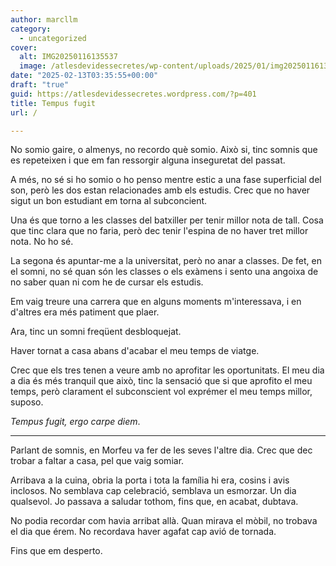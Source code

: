 ```yaml
---
author: marcllm
category:
  - uncategorized
cover:
  alt: IMG20250116135537
  image: /atlesdevidessecretes/wp-content/uploads/2025/01/img20250116135537.jpg
date: "2025-02-13T03:35:55+00:00"
draft: "true"
guid: https://atlesdevidessecretes.wordpress.com/?p=401
title: Tempus fugit
url: /

---
```

No somio gaire, o almenys, no recordo què somio. Això si, tinc somnis que es repeteixen i que em fan ressorgir alguna inseguretat del passat.

A més, no sé si ho somio o ho penso mentre estic a una fase superficial del son, però les dos estan relacionades amb els estudis. Crec que no haver sigut un bon estudiant em torna al subconcient.

Una és que torno a les classes del batxiller per tenir millor nota de tall. Cosa que tinc clara que no faria, però dec tenir l'espina de no haver tret millor nota. No ho sé.

La segona és apuntar-me a la universitat, però no anar a classes. De fet, en el somni, no sé quan són les classes o els exàmens i sento una angoixa de no saber quan ni com he de cursar els estudis.

Em vaig treure una carrera que en alguns moments m'interessava, i en d'altres era més patiment que plaer.

Ara, tinc un somni freqüent desbloquejat.

Haver tornat a casa abans d'acabar el meu temps de viatge.

Crec que els tres tenen a veure amb no aprofitar les oportunitats. El meu dia a dia és més tranquil que això, tinc la sensació que si que aprofito el meu temps, però clarament el subconscient vol exprémer el meu temps millor, suposo.

_Tempus fugit, ergo carpe diem_.

* * *

Parlant de somnis, en Morfeu va fer de les seves l'altre dia. Crec que dec trobar a faltar a casa, pel que vaig somiar.

Arribava a la cuina, obria la porta i tota la família hi era, cosins i avis inclosos. No semblava cap celebració, semblava un esmorzar. Un dia qualsevol. Jo passava a saludar tothom, fins que, en acabat, dubtava.

No podia recordar com havia arribat allà. Quan mirava el mòbil, no trobava el dia que érem. No recordava haver agafat cap avió de tornada.

Fins que em desperto.
